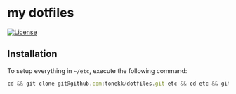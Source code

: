 my dotfiles
===========

[![License](http://img.shields.io/:license-mit-blue.svg)](http://tonekk.mit-license.org)


## Installation

To setup everything in `~/etc`, execute the following command:

```js
cd && git clone git@github.com:tonekk/dotfiles.git etc && cd etc && git submodule init && git submodule update && cd && etc/bin/init && cd ~/etc/tmux && git submodule init && git submodule update && cd ~/etc/vim && git submodule init && git submodule update && vim -c BundleInstall
```
